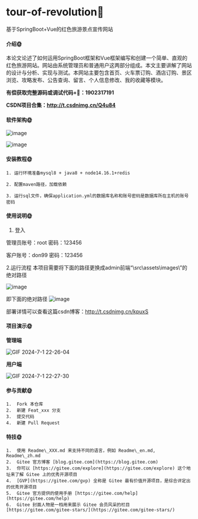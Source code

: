 # tour-of-revolution🎂
基于SpringBoot+Vue的红色旅游景点宣传网站


#### 介绍🌞

本论文论述了如何运用SpringBoot框架和Vue框架编写和创建一个简单、直观的红色旅游网站。网站由系统管理员和普通用户这两部分组成。本文主要讲解了网站的设计与分析、实现与测试。本网站主要包含首页、火车票订购、酒店订购、景区浏览、攻略发布、公告查询、留言、个人信息修改、我的收藏等模块。


**有偿获取完整源码或调试代码+🐧：1902317191**

**CSDN项目合集：http://t.csdnimg.cn/Q4u84**

#### 软件架构🌞

![image](https://github.com/luooin/tour-of-revolution/assets/85004172/933e4013-ce52-46f1-9388-606464808ed3)

![image](https://github.com/luooin/tour-of-revolution/assets/85004172/10b7f2e1-c037-4b14-b0ab-fd3d1c6fd51a)



#### 安装教程🌞

    1. 运行环境准备mysql8 + java8 + node14.16.1+redis

    2. 配置maven路径，加载依赖

    3. 运行sql文件，确保application.yml的数据库名称和账号密码是数据库所在主机的账号密码

#### 使用说明🌞

1. 登入

  管理员账号：root	密码：123456

  客户账号：don99	密码：123456

2.运行流程
本项目需要将下面的路径更换成admin前端“\src\assets\images\”的绝对路径

![image](https://github.com/luooin/tour-of-revolution/assets/85004172/ded48122-e38b-45c7-b0c2-f578b82ef91b)


即下面的绝对路径
![image](https://github.com/luooin/tour-of-revolution/assets/85004172/55af4ee7-a067-4107-acfd-b2fbe2af7ed9)


部署详情可以查看这篇csdn博客：http://t.csdnimg.cn/kpuxS

#### 项目演示🌞

**管理端**

![GIF 2024-7-1 22-26-04](https://github.com/luooin/tour-of-revolution/assets/85004172/7a7b0672-e94a-45da-9df7-a805651478de)

**用户端**

![GIF 2024-7-1 22-27-30](https://github.com/luooin/tour-of-revolution/assets/85004172/9523c087-338e-4429-a4c3-f4f1dd0856d2)



#### 参与贡献🌞

    1.  Fork 本仓库
    2.  新建 Feat_xxx 分支
    3.  提交代码
    4.  新建 Pull Request


#### 特技🌞

    1.  使用 Readme\_XXX.md 来支持不同的语言，例如 Readme\_en.md, Readme\_zh.md
    2.  Gitee 官方博客 [blog.gitee.com](https://blog.gitee.com)
    3.  你可以 [https://gitee.com/explore](https://gitee.com/explore) 这个地址来了解 Gitee 上的优秀开源项目
    4.  [GVP](https://gitee.com/gvp) 全称是 Gitee 最有价值开源项目，是综合评定出的优秀开源项目
    5.  Gitee 官方提供的使用手册 [https://gitee.com/help](https://gitee.com/help)
    6.  Gitee 封面人物是一档用来展示 Gitee 会员风采的栏目 [https://gitee.com/gitee-stars/](https://gitee.com/gitee-stars/)
